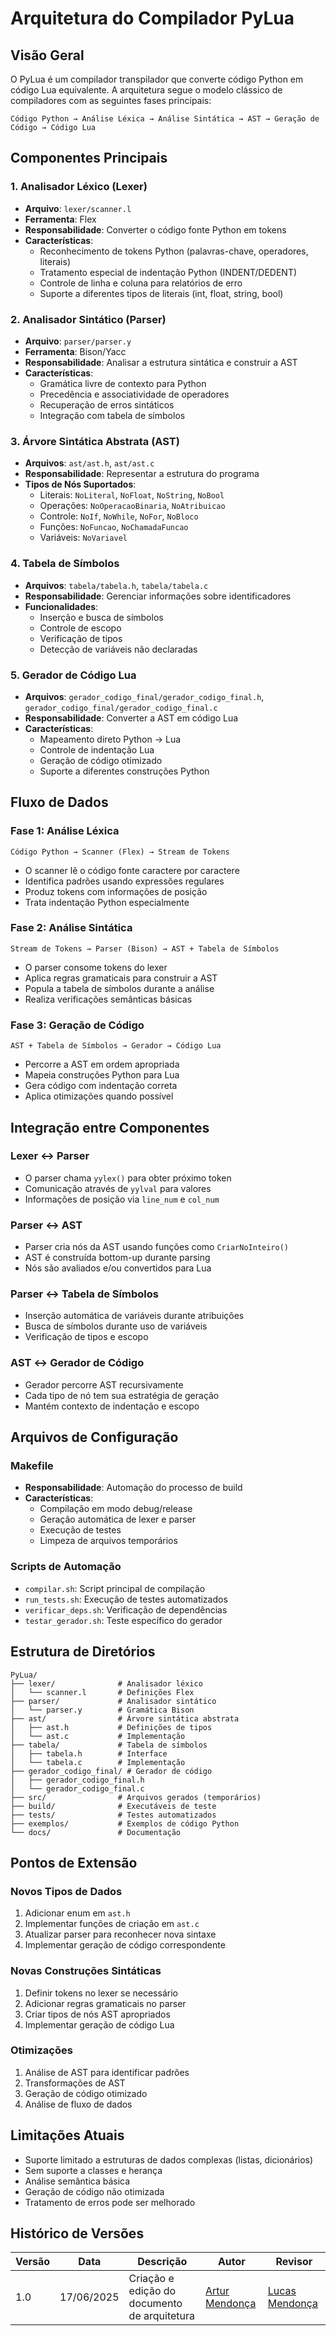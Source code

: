 # Arquitetura do Compilador PyLua

## Visão Geral

O PyLua é um compilador transpilador que converte código Python em código Lua equivalente. A arquitetura segue o modelo clássico de compiladores com as seguintes fases principais:

```
Código Python → Análise Léxica → Análise Sintática → AST → Geração de Código → Código Lua
```

## Componentes Principais

### 1. Analisador Léxico (Lexer)
- **Arquivo**: `lexer/scanner.l`
- **Ferramenta**: Flex
- **Responsabilidade**: Converter o código fonte Python em tokens
- **Características**:
  - Reconhecimento de tokens Python (palavras-chave, operadores, literais)
  - Tratamento especial de indentação Python (INDENT/DEDENT)
  - Controle de linha e coluna para relatórios de erro
  - Suporte a diferentes tipos de literais (int, float, string, bool)

### 2. Analisador Sintático (Parser)
- **Arquivo**: `parser/parser.y`
- **Ferramenta**: Bison/Yacc
- **Responsabilidade**: Analisar a estrutura sintática e construir a AST
- **Características**:
  - Gramática livre de contexto para Python
  - Precedência e associatividade de operadores
  - Recuperação de erros sintáticos
  - Integração com tabela de símbolos

### 3. Árvore Sintática Abstrata (AST)
- **Arquivos**: `ast/ast.h`, `ast/ast.c`
- **Responsabilidade**: Representar a estrutura do programa
- **Tipos de Nós Suportados**:
  - Literais: `NoLiteral`, `NoFloat`, `NoString`, `NoBool`
  - Operações: `NoOperacaoBinaria`, `NoAtribuicao`
  - Controle: `NoIf`, `NoWhile`, `NoFor`, `NoBloco`
  - Funções: `NoFuncao`, `NoChamadaFuncao`
  - Variáveis: `NoVariavel`

### 4. Tabela de Símbolos
- **Arquivos**: `tabela/tabela.h`, `tabela/tabela.c`
- **Responsabilidade**: Gerenciar informações sobre identificadores
- **Funcionalidades**:
  - Inserção e busca de símbolos
  - Controle de escopo
  - Verificação de tipos
  - Detecção de variáveis não declaradas

### 5. Gerador de Código Lua
- **Arquivos**: `gerador_codigo_final/gerador_codigo_final.h`, `gerador_codigo_final/gerador_codigo_final.c`
- **Responsabilidade**: Converter a AST em código Lua
- **Características**:
  - Mapeamento direto Python → Lua
  - Controle de indentação Lua
  - Geração de código otimizado
  - Suporte a diferentes construções Python

## Fluxo de Dados

### Fase 1: Análise Léxica
```
Código Python → Scanner (Flex) → Stream de Tokens
```
- O scanner lê o código fonte caractere por caractere
- Identifica padrões usando expressões regulares
- Produz tokens com informações de posição
- Trata indentação Python especialmente

### Fase 2: Análise Sintática
```
Stream de Tokens → Parser (Bison) → AST + Tabela de Símbolos
```
- O parser consome tokens do lexer
- Aplica regras gramaticais para construir a AST
- Popula a tabela de símbolos durante a análise
- Realiza verificações semânticas básicas

### Fase 3: Geração de Código
```
AST + Tabela de Símbolos → Gerador → Código Lua
```
- Percorre a AST em ordem apropriada
- Mapeia construções Python para Lua
- Gera código com indentação correta
- Aplica otimizações quando possível

## Integração entre Componentes

### Lexer ↔ Parser
- O parser chama `yylex()` para obter próximo token
- Comunicação através de `yylval` para valores
- Informações de posição via `line_num` e `col_num`

### Parser ↔ AST
- Parser cria nós da AST usando funções como `CriarNoInteiro()`
- AST é construída bottom-up durante parsing
- Nós são avaliados e/ou convertidos para Lua

### Parser ↔ Tabela de Símbolos
- Inserção automática de variáveis durante atribuições
- Busca de símbolos durante uso de variáveis
- Verificação de tipos e escopo

### AST ↔ Gerador de Código
- Gerador percorre AST recursivamente
- Cada tipo de nó tem sua estratégia de geração
- Mantém contexto de indentação e escopo

## Arquivos de Configuração

### Makefile
- **Responsabilidade**: Automação do processo de build
- **Características**:
  - Compilação em modo debug/release
  - Geração automática de lexer e parser
  - Execução de testes
  - Limpeza de arquivos temporários

### Scripts de Automação
- `compilar.sh`: Script principal de compilação
- `run_tests.sh`: Execução de testes automatizados
- `verificar_deps.sh`: Verificação de dependências
- `testar_gerador.sh`: Teste específico do gerador

## Estrutura de Diretórios

```
PyLua/
├── lexer/              # Analisador léxico
│   └── scanner.l       # Definições Flex
├── parser/             # Analisador sintático  
│   └── parser.y        # Gramática Bison
├── ast/                # Árvore sintática abstrata
│   ├── ast.h           # Definições de tipos
│   └── ast.c           # Implementação
├── tabela/             # Tabela de símbolos
│   ├── tabela.h        # Interface
│   └── tabela.c        # Implementação
├── gerador_codigo_final/ # Gerador de código
│   ├── gerador_codigo_final.h
│   └── gerador_codigo_final.c
├── src/                # Arquivos gerados (temporários)
├── build/              # Executáveis de teste
├── tests/              # Testes automatizados
├── exemplos/           # Exemplos de código Python
└── docs/               # Documentação
```

## Pontos de Extensão

### Novos Tipos de Dados
1. Adicionar enum em `ast.h`
2. Implementar funções de criação em `ast.c`
3. Atualizar parser para reconhecer nova sintaxe
4. Implementar geração de código correspondente

### Novas Construções Sintáticas
1. Definir tokens no lexer se necessário
2. Adicionar regras gramaticais no parser
3. Criar tipos de nós AST apropriados
4. Implementar geração de código Lua

### Otimizações
1. Análise de AST para identificar padrões
2. Transformações de AST
3. Geração de código otimizado
4. Análise de fluxo de dados

## Limitações Atuais

- Suporte limitado a estruturas de dados complexas (listas, dicionários)
- Sem suporte a classes e herança
- Análise semântica básica
- Geração de código não otimizada
- Tratamento de erros pode ser melhorado

## Histórico de Versões

| Versão | Data | Descrição | Autor | Revisor |
|--------|------|-----------|--------|----------|
| 1.0 | 17/06/2025 | Criação e edição do documento de arquitetura | [Artur Mendonça](https://github.com/ArtyMend07) | [Lucas Mendonça](https://github.com/lucasarruda9) |
